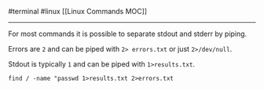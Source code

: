 #terminal #linux 
[[Linux Commands MOC]]
- - -

For most commands it is possible to separate stdout and stderr by piping.

Errors are `2` and can be piped with `2> errors.txt` or just `2>/dev/null`.

Stdout is typically `1` and can be piped with `1>results.txt`.

`find / -name "passwd 1>results.txt 2>errors.txt`
